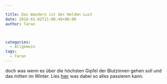 ```yaml
---

title: Das Wandern ist der Helden Lust
date: 2018-01-02T21:08:49+00:00
author: Taran



categories:
  - Allgemein
tags:
  - Taran
---
```

doch was wenn es über die höchsten Gipfel der Blutzinnen gehen soll und das mitten im Winter. Lies [hier](http://www.phexkinder.de/mittelgruppe/die-gefaehrten/taran-ibn-muhammed-ibn-ayabun-ai-orkhiander/tarans-reisebericht/#EinWallAusEis) was dabei so alles passieren kann.